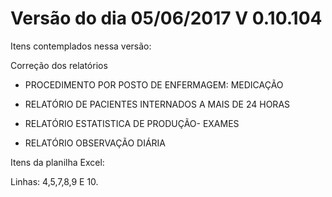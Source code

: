 # Versão do dia 05/06/2017    V 0.10.104

Itens contemplados nessa versão:

Correção dos relatórios

* PROCEDIMENTO POR POSTO DE ENFERMAGEM: MEDICAÇÃO

* RELATÓRIO DE PACIENTES INTERNADOS A MAIS DE 24 HORAS

* RELATÓRIO ESTATISTICA DE PRODUÇÃO- EXAMES

* RELATÓRIO OBSERVAÇÃO DIÁRIA

Itens da planilha Excel:

Linhas: 4,5,7,8,9 E 10.

